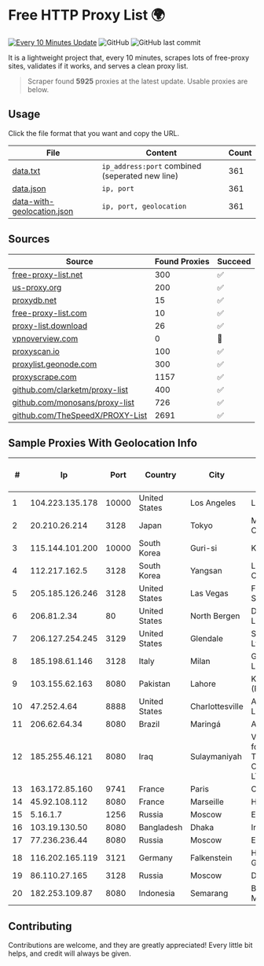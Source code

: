 
# Free HTTP Proxy List 🌍

[![Every 10 Minutes Update](https://github.com/mertguvencli/http-proxy-list/actions/workflows/main.yml/badge.svg?branch=main)](https://github.com/mertguvencli/http-proxy-list/actions/workflows/main.yml)
![GitHub](https://img.shields.io/github/license/mertguvencli/http-proxy-list)
![GitHub last commit](https://img.shields.io/github/last-commit/mertguvencli/http-proxy-list)

It is a lightweight project that, every 10 minutes, scrapes lots of free-proxy sites, validates if it works, and serves a clean proxy list.


> Scraper found **5925** proxies at the latest update. Usable proxies are below.

## Usage

Click the file format that you want and copy the URL.


|File|Content|Count|
|----|-------|-----|
|[data.txt](https://raw.githubusercontent.com/mertguvencli/http-proxy-list/main/proxy-list/data.txt)|`ip_address:port` combined (seperated new line)|361|
|[data.json](https://raw.githubusercontent.com/mertguvencli/http-proxy-list/main/proxy-list/data.json)|`ip, port`|361|
|[data-with-geolocation.json](https://raw.githubusercontent.com/mertguvencli/http-proxy-list/main/proxy-list/data-with-geolocation.json)|`ip, port, geolocation`|361|

## Sources

|Source|Found Proxies|Succeed|
|------|-------------|-------|
|[free-proxy-list.net](https://free-proxy-list.net)|300|✅|
|[us-proxy.org](https://www.us-proxy.org)|200|✅|
|[proxydb.net](http://proxydb.net)|15|✅|
|[free-proxy-list.com](https://free-proxy-list.com/?page=&port=&type%5B%5D=http&type%5B%5D=https&up_time=0&search=Search)|10|✅|
|[proxy-list.download](https://www.proxy-list.download/HTTP)|26|✅|
|[vpnoverview.com](https://vpnoverview.com/privacy/anonymous-browsing/free-proxy-servers)|0|🚫|
|[proxyscan.io](https://www.proxyscan.io)|100|✅|
|[proxylist.geonode.com](https://proxylist.geonode.com/api/proxy-list?limit=300&page=1&sort_by=lastChecked&sort_type=desc&protocols=http,https)|300|✅|
|[proxyscrape.com](https://api.proxyscrape.com/v2/?request=displayproxies&protocol=http&timeout=10000&country=all&ssl=all&anonymity=all)|1157|✅|
|[github.com/clarketm/proxy-list](https://raw.githubusercontent.com/clarketm/proxy-list/master/proxy-list-raw.txt)|400|✅|
|[github.com/monosans/proxy-list](https://raw.githubusercontent.com/monosans/proxy-list/main/proxies/http.txt)|726|✅|
|[github.com/TheSpeedX/PROXY-List](https://raw.githubusercontent.com/TheSpeedX/PROXY-List/master/http.txt)|2691|✅|


## Sample Proxies With Geolocation Info

|#|Ip|Port|Country|City|Internet Service Provider|
|-|--|----|-------|----|-------------------------|
|1|104.223.135.178|10000|United States|Los Angeles|LayerHost|
|2|20.210.26.214|3128|Japan|Tokyo|Microsoft Corporation|
|3|115.144.101.200|10000|South Korea|Guri-si|Korea Telecom|
|4|112.217.162.5|3128|South Korea|Yangsan|LG DACOM Corporation|
|5|205.185.126.246|3128|United States|Las Vegas|FranTech Solutions|
|6|206.81.2.34|80|United States|North Bergen|DigitalOcean, LLC|
|7|206.127.254.245|3129|United States|Glendale|Spartan Host Ltd|
|8|185.198.61.146|3128|Italy|Milan|Global Router LLC|
|9|103.155.62.163|8080|Pakistan|Lahore|KK Networks (Pvt) Ltd.|
|10|47.252.4.64|8888|United States|Charlottesville|Alibaba.com LLC|
|11|206.62.64.34|8080|Brazil|Maringá|AGIS|
|12|185.255.46.121|8080|Iraq|Sulaymaniyah|Valin Company for General Trading and Communication LTD|
|13|163.172.85.160|9741|France|Paris|Online S.A.S.|
|14|45.92.108.112|8080|France|Marseille|Hosteur SAS|
|15|5.16.1.7|1256|Russia|Moscow|Enforta-MSK|
|16|103.19.130.50|8080|Bangladesh|Dhaka|InfoLink|
|17|77.236.236.44|8080|Russia|Moscow|Enforta-MSK|
|18|116.202.165.119|3121|Germany|Falkenstein|Hetzner Online GmbH|
|19|86.110.27.165|3128|Russia|Moscow|Digit One LLC|
|20|182.253.109.87|8080|Indonesia|Semarang|Biznet Metronet|



## Contributing

Contributions are welcome, and they are greatly appreciated! Every
little bit helps, and credit will always be given.

